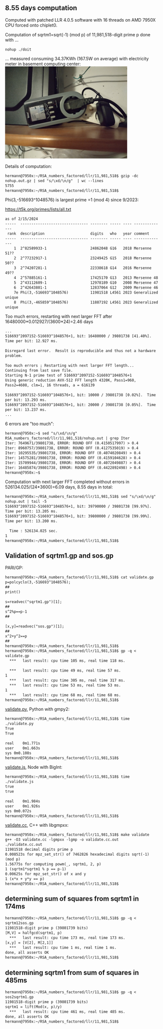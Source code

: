 ## 8.55 days computation

Computed with patched LLR 4.0.5 software with 16 threads on AMD 7950X CPU forced onto chiplet0.  

Computation of sqrtm1=sqrt(-1) (mod p) of 11,981,518-digit prime p done with ...  
```
nohup ./doit
```

... measured consuming 34.37KWh (167.5W on average) with electricity meter in basement computing center:  
![IMG_20240223_175233_MP.10pc.jpg](IMG_20240223_175233_MP.10pc.jpg)  

Details of computation:  
```
hermann@7950x:~/RSA_numbers_factored/llr/11,981,518$ gzip -dc nohup.out.gz | sed "s/\xd/\n/g"  | wc --lines
5755
hermann@7950x:~/RSA_numbers_factored/llr/11,981,518$ 
```

Phi(3,-516693^1048576) is largest prime =1 (mod 4) since 9/2023:  

https://t5k.org/primes/lists/all.txt
```
as of 2/15/2024
-----  ------------------------------- -------- ----- ---- --------------
 rank  description                     digits   who   year comment
-----  ------------------------------- -------- ----- ---- --------------
    1  2^82589933-1                    24862048 G16   2018 Mersenne 51??
    2  2^77232917-1                    23249425 G15   2018 Mersenne 50??
    3  2^74207281-1                    22338618 G14   2016 Mersenne 49??
    4  2^57885161-1                    17425170 G13   2013 Mersenne 48
    5  2^43112609-1                    12978189 G10   2008 Mersenne 47
    6  2^42643801-1                    12837064 G12   2009 Mersenne 46
    7e Phi(3,-516693^1048576)          11981518 L4561 2023 Generalized unique
    8  Phi(3,-465859^1048576)          11887192 L4561 2023 Generalized unique
```

Too much errors, restarting with next larger FFT after 16480000\*0.012927/(3600\*24)=2.46 days
```
...
516693^2097152-516693^1048576+1, bit: 16480000 / 39801738 [41.40%].  Time per bit: 12.927 ms.
                                                                                                   
Disregard last error.  Result is reproducible and thus not a hardware problem.
                                                                                                   
Too much errors ; Restarting with next larger FFT length...
Continuing from last save file.
Starting N-1 prime test of 516693^2097152-516693^1048576+1
Using generic reduction AVX-512 FFT length 4320K, Pass1=960, Pass2=4608, clm=1, 16 threads, a = 616139

516693^2097152-516693^1048576+1, bit: 10000 / 39801738 [0.02%].  Time per bit: 13.293 ms.
516693^2097152-516693^1048576+1, bit: 20000 / 39801738 [0.05%].  Time per bit: 13.237 ms.
...
```

6 errors are "too much":  
```
hermann@7950x:~$ sed "s/\xd/\n/g" RSA_numbers_factored/llr/11,981,518/nohup.out | grep Iter
Iter: 7649671/39801738, ERROR: ROUND OFF (0.4150517997) > 0.4
Iter: 8960757/39801738, ERROR: ROUND OFF (0.4127535019) > 0.4
Iter: 10295535/39801738, ERROR: ROUND OFF (0.4074020849) > 0.4
Iter: 14575281/39801738, ERROR: ROUND OFF (0.4159104628) > 0.4
Iter: 15709944/39801738, ERROR: ROUND OFF (0.4072049887) > 0.4
Iter: 16485874/39801738, ERROR: ROUND OFF (0.4422892498) > 0.4
hermann@7950x:~$
```

Computation with next larger FFT completed without errors in 526134.025/(24\*3600)=6.09 days, 8.55 days in total:
```
hermann@7950x:~/RSA_numbers_factored/llr/11,981,518$ sed "s/\xd/\n/g" nohup.out | tail -5
516693^2097152-516693^1048576+1, bit: 39790000 / 39801738 [99.97%].  Time per bit: 13.205 ms.
516693^2097152-516693^1048576+1, bit: 39800000 / 39801738 [99.99%].  Time per bit: 13.200 ms.

  Time : 526134.025 sec.
1
hermann@7950x:~/RSA_numbers_factored/llr/11,981,518$ 
```

## Validation of sqrtm1.gp and sos.gp

PARI/GP:  
```
hermann@7950x:~/RSA_numbers_factored/llr/11,981,518$ cat validate.gp 
p=polcyclo(3,-516693^1048576);
##
print()

s=readvec("sqrtm1.gp")[1];
##
s^2%p==p-1
##

[x,y]=readvec("sos.gp")[1];
##
x^2+y^2==p
##
hermann@7950x:~/RSA_numbers_factored/llr/11,981,518$
hermann@7950x:~/RSA_numbers_factored/llr/11,981,518$ gp -q < validate.gp 
  ***   last result: cpu time 105 ms, real time 118 ms.

  ***   last result: cpu time 49 ms, real time 57 ms.
1
  ***   last result: cpu time 305 ms, real time 317 ms.
  ***   last result: cpu time 53 ms, real time 53 ms.
1
  ***   last result: cpu time 68 ms, real time 68 ms.
hermann@7950x:~/RSA_numbers_factored/llr/11,981,518$ 
```

[validate.py](validate.py), Python with gmpy2:  
```
hermann@7950x:~/RSA_numbers_factored/llr/11,981,518$ time ./validate.py 
True
True

real	0m1.771s
user	0m1.663s
sys	0m0.108s
hermann@7950x:~/RSA_numbers_factored/llr/11,981,518$ 
```

[validate.js](validate.js), Node with BigInt:  
```
hermann@7950x:~/RSA_numbers_factored/llr/11,981,518$ time ./validate.js 
true
true

real	0m1.984s
user	0m1.926s
sys	0m0.072s
hermann@7950x:~/RSA_numbers_factored/llr/11,981,518$ 
```

[validate.cc](validate.cc), C++ with libgmpxx:  
```
hermann@7950x:~/RSA_numbers_factored/llr/11,981,518$ make validate
g++ -O3 validate.cc -lgmpxx -lgmp -o validate.cc.out
./validate.cc.out
11981518 decimal digits prime p
0.008523s for mpz_set_str() of 7462826 hexadecimal digits sqrt(-1) (mod p)
1.56775s for computing powm(_, sqrtm1, 2, p)
1 (sqrtm1*sqrtm1 % p == p-1)
0.00625s for mpz_set_str() of x and y
1 (x*x + y*y == p)
hermann@7950x:~/RSA_numbers_factored/llr/11,981,518$ 
```

## determining sum of squares from sqrtm1 in 174ms
```
hermann@7950x:~/RSA_numbers_factored/llr/11,981,518$ gp -q < sqrtm12sos.gp 
11981518-digit prime p (39801739 bits)
[M,V] = halfgcd(sqrtm1, p)
  ***   last result: cpu time 173 ms, real time 173 ms.
[x,y] = [V[2], M[2,1]]
  ***   last result: cpu time 1 ms, real time 1 ms.
done, all asserts OK
hermann@7950x:~/RSA_numbers_factored/llr/11,981,518$ 
```

## determining sqrtm1 from sum of squares in 485ms
```
hermann@7950x:~/RSA_numbers_factored/llr/11,981,518$ gp -q < sos2sqrtm1.gp 
11981518-digit prime p (39801739 bits)
sqrtm1 = lift(Mod(x, p)/y)
  ***   last result: cpu time 461 ms, real time 485 ms.
done, all asserts OK
hermann@7950x:~/RSA_numbers_factored/llr/11,981,518$ 
```
